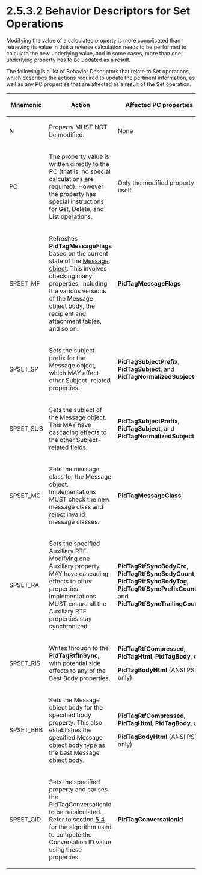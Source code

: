 <html dir="LTR" xmlns:mshelp="http://msdn.microsoft.com/mshelp" xmlns:ddue="http://ddue.schemas.microsoft.com/authoring/2003/5" xmlns:xlink="http://www.w3.org/1999/xlink" xmlns:tool="http://www.microsoft.com/tooltip">
    <head>
        <meta http-equiv="Content-Type" content="text/html; CHARSET=utf-8"></meta>
        <meta name="save" content="history"></meta>
        <title>2.5.3.2 Behavior Descriptors for Set Operations</title>
        <xml>
            <mshelp:toctitle title="2.5.3.2 Behavior Descriptors for Set Operations"></mshelp:toctitle>
            <mshelp:rltitle title="[MS-PST]: Behavior Descriptors for Set Operations"></mshelp:rltitle>
            <mshelp:keyword index="A" term="ac077c32-d0ed-4755-91cb-b971e385f76e"></mshelp:keyword>
            <mshelp:attr name="DCSext.ContentType" value="open specification"></mshelp:attr>
            <mshelp:attr name="AssetID" value="ac077c32-d0ed-4755-91cb-b971e385f76e"></mshelp:attr>
            <mshelp:attr name="TopicType" value="kbRef"></mshelp:attr>
            <mshelp:attr name="DCSext.Title" value="[MS-PST]: Behavior Descriptors for Set Operations" />
        </xml>
    </head>
    <body>
        <div id="header">
            <h1 class="heading">2.5.3.2 Behavior Descriptors for Set Operations</h1>
        </div>
        <div id="mainSection">
            <div id="mainBody">
                <div id="allHistory" class="saveHistory"></div>
                <div id="sectionSection0" class="section" name="collapseableSection">
                    

<p>Modifying the value of a calculated property is more
complicated than retrieving its value in that a reverse calculation needs to be
performed to calculate the new underlying value, and in some cases, more than
one underlying property has to be updated as a result.</p>

<p>The following is a list of Behavior Descriptors that relate
to Set operations, which describes the actions required to update the pertinent
information, as well as any PC properties that are affected as a result of the
Set operation.</p>

<table>
 <thead>
  <tr>
   <th>
   <p>Mnemonic</p>
   </th>
   <th>
   <p>Action</p>
   </th>
   <th>
   <p>Affected PC properties</p>
   </th>
  </tr>
 </thead>
 <tr>
  <td>
  <p>N</p>
  </td>
  <td>
  <p>Property MUST NOT be modified.</p>
  </td>
  <td>
  <p>None</p>
  </td>
 </tr>
 <tr>
  <td>
  <p>PC</p>
  </td>
  <td>
  <p>The property value is written directly to the PC (that
  is, no special calculations are required). However the property has special
  instructions for Get, Delete, and List operations.</p>
  </td>
  <td>
  <p>Only the modified property itself.</p>
  </td>
 </tr>
 <tr>
  <td>
  <p>SPSET_MF</p>
  </td>
  <td>
  <p>Refreshes <b>PidTagMessageFlags</b> based on the
  current state of the <a href="08220cc9-69b1-4072-a2e7-2a0ff201d505.md#gt_b6c15d0c-d992-421d-ba96-99d3b63894cf">Message
  object</a>. This involves checking many properties, including the various
  versions of the Message object body, the recipient and attachment tables, and
  so on.</p>
  </td>
  <td>
  <p><b>PidTagMessageFlags</b></p>
  </td>
 </tr>
 <tr>
  <td>
  <p>SPSET_SP</p>
  </td>
  <td>
  <p>Sets the subject prefix for the Message object, which
  MAY affect other Subject-related properties.</p>
  </td>
  <td>
  <p><b>PidTagSubjectPrefix</b>, <b>PidTagSubject</b>, and <b>PidTagNormalizedSubject</b></p>
  </td>
 </tr>
 <tr>
  <td>
  <p>SPSET_SUB</p>
  </td>
  <td>
  <p>Sets the subject of the Message object. This MAY have
  cascading effects to the other Subject-related fields.</p>
  </td>
  <td>
  <p><b>PidTagSubjectPrefix</b>, <b>PidTagSubject</b>, and <b>PidTagNormalizedSubject</b></p>
  </td>
 </tr>
 <tr>
  <td>
  <p>SPSET_MC</p>
  </td>
  <td>
  <p>Sets the message class for the Message object.
  Implementations MUST check the new message class and reject invalid message
  classes.</p>
  </td>
  <td>
  <p><b>PidTagMessageClass</b></p>
  </td>
 </tr>
 <tr>
  <td>
  <p>SPSET_RA</p>
  </td>
  <td>
  <p>Sets the specified Auxiliary RTF. Modifying one
  Auxiliary property MAY have cascading effects to other properties.
  Implementations MUST ensure all the Auxiliary RTF properties stay
  synchronized.</p>
  </td>
  <td>
  <p><b>PidTagRtfSyncBodyCrc</b>, <b>PidTagRtfSyncBodyCount</b>,
  <b>PidTagRtfSyncBodyTag</b>, <b>PidTagRtfSyncPrefixCount</b>, and <b>PidTagRtfSyncTrailingCount</b></p>
  </td>
 </tr>
 <tr>
  <td>
  <p>SPSET_RIS</p>
  </td>
  <td>
  <p>Writes through to the <b>PidTagRtfInSync</b>, with
  potential side effects to any of the Best Body properties.</p>
  </td>
  <td>
  <p><b>PidTagRtfCompressed</b>, <b>PidTagHtml</b>, <b>PidTagBody</b>,
  or </p>
  <p><b>PidTagBodyHtml</b> (ANSI PST only)</p>
  </td>
 </tr>
 <tr>
  <td>
  <p>SPSET_BBB</p>
  </td>
  <td>
  <p>Sets the Message object body for the specified body
  property. This also establishes the specified Message object body type as the
  best Message object body.</p>
  </td>
  <td>
  <p><b>PidTagRtfCompressed</b>, <b>PidTagHtml</b>, <b>PidTagBody</b>,
  or </p>
  <p><b>PidTagBodyHtml</b> (ANSI PST only)</p>
  </td>
 </tr>
 <tr>
  <td>
  <p>SPSET_CID</p>
  </td>
  <td>
  <p>Sets the specified property and causes the
  PidTagConversationId to be recalculated. Refer to section <a href="a19c8e83-bb3b-4061-b027-aa2e82061283.md">5.4</a> for the algorithm
  used to compute the Conversation ID value using these properties.</p>
  </td>
  <td>
  <p><b>PidTagConversationId</b></p>
  </td>
 </tr>
</table>

<p> </p>
                </div>
            </div>
        </div>
    </body>
</html>